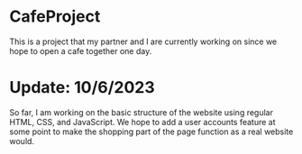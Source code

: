 # CafeProject
This is a project that my partner and I are currently working on since we hope to open a cafe together one day.

# Update: 10/6/2023
So far, I am working on the basic structure of the website using regular HTML, CSS, and JavaScript. We hope 
to add a user accounts feature at some point to make the shopping part of the page function as a real website would.
